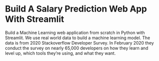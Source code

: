# Build A Salary Prediction Web App With Streamlit

Build a Machine Learning web application from scratch in Python with Streamlit. We use real world data to build a machine learning model. The data is from 2020 Stackoverflow Developer Survey. In February 2020 they conduct the survey on nearly 65,000 developers on how they learn and level up, which tools they’re using, and what they want.